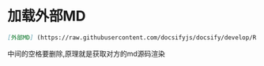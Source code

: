 # 加载外部MD

```markdown
[外部MD] (https://raw.githubusercontent.com/docsifyjs/docsify/develop/README.md)
```

中间的空格要删除,原理就是获取对方的md源码渲染
